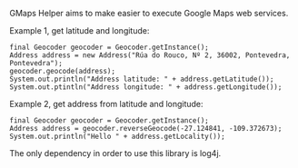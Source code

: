 GMaps Helper aims to make easier to execute Google Maps web services.

Example 1, get latitude and longitude:
```
final Geocoder geocoder = Geocoder.getInstance();
Address address = new Address("Rúa do Rouco, Nº 2, 36002, Pontevedra, Pontevedra");
geocoder.geocode(address);
System.out.println("Address latitude: " + address.getLatitude());
System.out.ptintln("Address longitude: " + address.getLongitude());
```

Example 2, get address from latitude and longitude:
```
final Geocoder geocoder = Geocoder.getInstance();
Address address = geocoder.reverseGeocode(-27.124841, -109.372673);
System.out.println("Hello " + address.getLocality());
```

The only dependency in order to use this library is log4j.